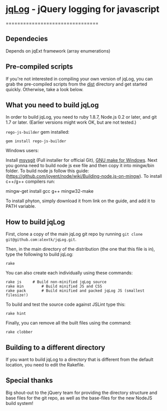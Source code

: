 # [jqLog]() - jQuery logging for javascript
================================

Dependecies
-------------------
Depends on jqExt framework (array enumerations)


Pre-compiled scripts
--------------------
If you're not interested in compiling your own version of jqLog, you can grab the pre-compiled scripts from the
[dist](https://github.com/alextk/jqLog/tree/master/dist/) directory and get started quickly. Otherwise, take a look below.


What you need to build jqLog
----------------------------
In order to build jqLog, you need to ruby 1.8.7, Node.js 0.2 or later, and git 1.7 or later.
(Earlier versions might work OK, but are not tested.)

`rego-js-builder` gem installed:

    gem install rego-js-builder


Windows users:

   Install [msysgit](https://code.google.com/p/msysgit/) (Full installer for official Git),
   [GNU make for Windows](http://gnuwin32.sourceforge.net/packages/make.htm).
   Next you gonna need to build node js exe file and then copy it into mingw/bin folder. To build node js follow this guide:
   (https://github.com/joyent/node/wiki/Building-node.js-on-mingw). To install c++/g++ compilers run:

   mingw-get install gcc g++ mingw32-make

   To install phyton, simply download it from link on the guide, and add it to PATH variable.



How to build jqLog
------------------
First, clone a copy of the main jqLog git repo by running `git clone git@github.com:alextk/jqLog.git`.

Then, in the main directory of the distribution (the one that this file is in), type
the following to build jqLog:

    rake

You can also create each individually using these commands:

    rake js		# Build non-minified jqLog source
    rake min 		# Build minified JS and CSS
    rake pack		# Build minified and packed jqLog JS (smallest filesize!)

To build and test the source code against JSLint type this:

    rake hint

Finally, you can remove all the built files using the command:

    rake clobber


Building to a different directory
---------------------------------
If you want to build jqLog to a directory that is different from the default location, you need to edit the Rakefile.

Special thanks
--------------
Big shout-out to the jQuery team for providing the directory structure and base files for the git repo, as well as the base-files for the new NodeJS build system!